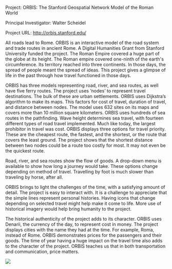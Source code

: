Project:
ORBIS: The Stanford Geospatial Network Model of the Roman World

Principal Investigator:
Walter Scheidel


Project URL:
http://orbis.stanford.edu/


All roads lead to Rome. ORBIS is an interactive model of the road system and trade routes in ancient Rome. A Digital Humanities Grant from Stanford University funded the project. The Roman Empire covered a huge part of the globe at its height. The Roman empire covered one-ninth of the earth's circumference. Its territory reached into three continents. In those days, the spread of people meant the spread of ideas. This project gives a glimpse of life in the past through how travel functioned in those days. 

ORBIS has three models representing road, river, and sea routes, as well have five ferry routes. The project uses ‘nodes’ to represent travel destinations. The bulk of these are urban settlements. ORBIS uses Dijkstra’s algorithm to make its maps. This factors for cost of travel, duration of travel, and distance between nodes. The model uses 632 sites on its maps and covers more than 10 million square kilometers. ORBIS uses hundreds of sea routes in the pathfinding. Wave height determines sea travel, with fourteen different types of road travel implemented. Much like today, the largest prohibitor in travel was cost. ORBIS displays three options for travel priority. These are the cheapest route, the  fastest, and the shortest, or the route that covers the least ground. The project shows that the shortest distance between two nodes could be a route too costly for most. It may not even be the quickest route.

Road, river, and sea routes show the flow of goods. A drop-down menu is available to show how long a journey would take. These options change depending on method of travel. Travelling by foot is much slower than traveling by horse, after all. 

ORBIS brings to light the challenges of the time, with a satisfying amount of detail. The project is easy to interact with. It is a challenge to appreciate that the simple lines represent personal histories. Having icons that change depending on selected travel might help make it come to life. More use of historical imagery would help bring humanity to the project. 

The historical authenticity of the project adds to its character. ORBIS uses Denarii, the currency of the day, to represent cost in money. The project displays cities with the name they had at the time. For example, Roma, instead of Rome. ORBIS demonstrates prices for the passengers and their goods. The time of year having a huge impact on the travel time also adds to the character of the project. ORBIS teaches us that in both transportation and communication, price matters.

![](https://sevaccount.github.io/sevaccount.io/images/grain_change.png)
